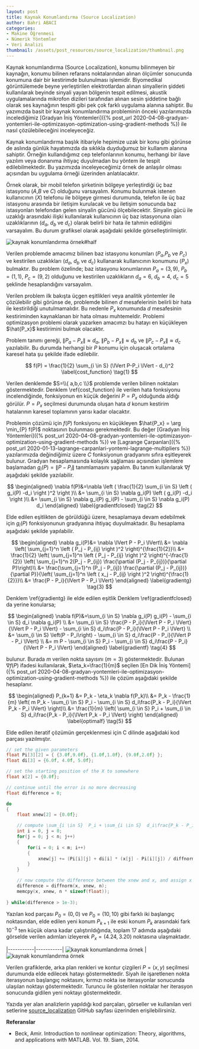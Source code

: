 ```yaml
---
layout: post
title: Kaynak Konumlandırma (Source Localization)
author: Bahri ABACI
categories:
- Makine Öğrenmesi
- Nümerik Yöntemler
- Veri Analizi
thumbnail: /assets/post_resources/source_localization/thumbnail.png
---
```

Kaynak konumlandırma (Source Localization), konumu bilinmeyen bir kaynağın, konumu bilinen refarans noktalarından alınan ölçümler sonucunda konumuna dair bir kestirimde bulunulması işlemidir. Biyomedikal görüntülemede beyne yerleştirilen elektrotlardan alınan sinyallerin şiddeti kullanılarak beyinde sinyali yayan bölgenin tespit edilmesi, akustik uygulamalarında mikrofon dizileri tarafından alınan sesin şiddetine bağlı olarak ses kaynağının tespiti gibi pek çok farklı uygulama alanına sahiptir. Bu yazımızda basit bir kaynak konumlandırma probleminin önceki yazılarımızda incelediğimiz [Gradyan İniş Yöntemleri]({% post_url 2020-04-08-gradyan-yontemleri-ile-optimizasyon-optimization-using-gradient-methods %}) ile nasıl çözülebileceğini inceleyeceğiz.

<!--more-->

Kaynak konumlandırma başlık itibariyle hepimize uzak bir konu gibi görünse de aslında günlük hayatımızda da sıklıkla duyduğumuz bir kullanım alanına sahiptir. Örneğin kullandığımız cep telefonlarının konumu, herhangi bir ilave yazılım veya donanıma ihtiyaç duyulmadan bu yöntem ile tespit edilebilmektedir. Bu yazımızda inceleyeceğimiz örnek de anlaşılır olması açısından bu uygulama örneği üzerinden anlatılacaktır.

Örnek olarak, bir mobil telefon şirketinin bölgeye yerleştirdiği üç baz istasyonu ($A$,$B$ ve $C$) olduğunu varsayalım. Konumu bulunmak istenen kullanıcının ($X$) telefonu ile bölgeye girmesi durumunda, telefon ile üç baz istasyonu arasında bir iletişim kurulacak ve bu iletişim sonucunda baz istasyonları telefondan gelen sinyalin gücünü ölçebilecektir. Sinyalin gücü ile uzaklığı arasındaki ilişki kullanılarak kullanıcının üç baz istasyonuna olan uzaklıklarının ($d_a$, $d_b$ ve $d_c$) olarak belirli bir hata ile tahmin edildiğini varsayalım. Bu durum grafiksel olarak aşağıdaki şekilde görselleştirilmiştir.

![kaynak konumlandırma örnek#half][source_localization_example] 

Verilen problemde amacımız bilinen baz istasyonu konumları ($P_a$,$P_b$ ve $P_c$) ve kestirilen uzaklıkları ($d_a$, $d_b$ ve $d_c$) kullanarak kullanıcının konumunu ($P_x$) bulmaktır. Bu problem özelinde; baz istasyonu konumlarının $P_a=(3,9)$, $P_b=(1,1)$, $P_c=(9,2)$ olduğunu ve kestirilen uzaklıkların $d_a=6$, $d_b=4$, $d_c=5$ şeklinde hesaplandığını varsayalım.

Verilen problem ilk bakışta üçgen eşitlikleri veya analitik yöntemler ile çözülebilir gibi görünse de, problemde bilinen $d$ mesafelerinin belirli bir hata ile kestirildiği unutulmamalıdır. Bu nedenle $P_x$ konumunda $d$ mesafesinin kestiriminden kaynaklanan bir hata olması muhtemeldir. Problemi optimizasyon problemi olarak yazarken amacımzı bu hatayı en küçükleyen $\hat{P_x}$ kestirimini bulmak olacaktır.

Problem tanımı gereği, $\lVert P_a-P_x \lVert \approx d_a$, $\lVert P_b-P_x \lVert \approx d_b$ ve $\lVert P_c-P_x \lVert \approx d_c$ yazılabilir. Bu durumda herhangi bir $P$ konumu için oluşacak ortalama karesel hata şu şekilde ifade edilebilir.

$$
f(P) = \frac{1}{2} \sum_{i \in S} (\lVert P-P_i \lVert - d_i)^2 \label{cost_function} \tag{1}
$$

Verilen denklemde $S=\\{ a,b,c \\}$ problemde verilen bilinen noktaları göstermektedir. Denklem \ref{cost_function} ile verilen hata fonksiyonu incelendiğinde, fonksiyonun en küçük değerini $P=P_x$ olduğunda aldığı görülür. $P=P_x$ seçilmesi durumunda oluşan hata $d$ konum kestirim hatalarının karesel toplamının yarısı kadar olacaktır.

Problemin çözümü için $f(P)$ fonksiyonu en küçükleyen $\hat{P_x} = \arg \min_{P} f(P)$ noktasının bulunması gerekmektedir. Bu değer [Gradyan İniş Yöntemleri]({% post_url 2020-04-08-gradyan-yontemleri-ile-optimizasyon-optimization-using-gradient-methods %}) ve [Lagrange Çarpanları]({% post_url 2020-01-13-lagrange-carpanlari-yontemi-lagrange-multipliers %}) yazılarımızda değindiğimiz üzere $C$ fonksiyonun gradyanını sıfıra eşitleyerek bulunur. Gradyan hesaplamasında kolaylık sağlaması açısından işlemlere başlamadan $g_i(P) = \lVert P-P_i \lVert$ tanımlamasını yapalım. Bu tanım kullanılarak $\nabla f$ aşağıdaki şekilde yazılabilir.

$$
\begin{aligned}
    \nabla f(P)&=\nabla \left ( \frac{1}{2} \sum_{i \in S} \left ( g_i(P) -d_i \right )^2 \right )\\
    &= \sum_{i \in S} \nabla g_i(P) \left ( g_i(P) -d_i \right )\\
    &= \sum_{i \in S} \nabla g_i(P) g_i(P) - \sum_{i \in S}  \nabla g_i(P) d_i
\end{aligned}
\label{gradientfclosed} \tag{2}
$$

Elde edilen eşitlikten de görüldüğü üzere, hesaplamaya devam edebilmek için $g_i(P)$ fonksiyonunun gradyanına ihtiyaç duyulmaktadır. Bu hesaplama aşağıdaki şekilde yapılabilir.

$$
\begin{aligned}
    \nabla g_i(P)&= \nabla \lVert P - P_i \lVert\\
    &= \nabla \left( \sum_{j=1}^n \left ( P_j - P_{ij} \right )^2 \right)^{\frac{1}{2}}\\
    &= \frac{1}{2} \left( \sum_{j=1}^n \left ( P_j - P_{ij} \right )^2 \right)^{-\frac{1}{2}} \left( \sum_{j=1}^n 2(P_j - P_{ij}) \frac{\partial (P_j - P_{ij})}{\partial P}\right)\\
    &= \frac{\sum_{j=1}^n (P_j - P_{ij}) \frac{\partial (P_j - P_{ij})}{\partial P}}{\left( \sum_{j=1}^n \left ( x_j - P_{ij} \right )^2 \right)^{\frac{1}{2}}}\\
    &= \frac{P - P_i}{\lVert P - P_i \lVert}
\end{aligned}
\label{gradientg} \tag{3}
$$

Denklem \ref{gradientg} ile elde edilen eşitlik Denklem \ref{gradientfclosed} da yerine konularsa;

$$
\begin{aligned}
    \nabla f(P)&=\sum_{i \in S} \nabla g_i(P) g_i(P) - \sum_{i \in S}  d_i \nabla g_i(P) \\
    &= \sum_{i \in S} \frac{P - P_i}{\lVert P - P_i \lVert} {\lVert P - P_i \lVert} - \sum_{i \in S}  d_i\frac{P - P_i}{\lVert P - P_i \lVert} \\
    &= \sum_{i \in S} \left(P - P_i\right) - \sum_{i \in S}  d_i\frac{P - P_i}{\lVert P - P_i \lVert} \\
    &= m P - \sum_{i \in S}  P_i - \sum_{i \in S}  d_i\frac{P - P_i}{\lVert P - P_i \lVert} 
\end{aligned}
\label{gradientf} \tag{4}
$$

bulunur. Burada $m$ verilen nokta sayısını ($m=3$) göstermektedir. Bulunan $\nabla f(P)$ ifadesi kullanılarak, $\eta_k=\frac{1}{m}$ seçilen [En Dik İniş Yöntemi]({% post_url 2020-04-08-gradyan-yontemleri-ile-optimizasyon-optimization-using-gradient-methods %}) ile çözüm aşağıdaki şekilde hesaplanır.

$$
\begin{aligned}
P_{k+1} &= P_k - \eta_k \nabla f(P_k)\\
&= P_k - \frac{1}{m} \left(  m P_k - \sum_{i \in S}  P_i - \sum_{i \in S}  d_i\frac{P_k - P_i}{\lVert P_k - P_i \lVert} \right)\\
&= \frac{1}{m} \left( \sum_{i \in S}  P_i + \sum_{i \in S}  d_i\frac{P_k - P_i}{\lVert P_k - P_i \lVert} \right)
\end{aligned}
\label{optimalf} \tag{5}
$$

Elde edilen iteratif çözümün gerçeklenmesi için C dilinde aşağıdaki kod parçası yazılmıştır.

```c
// set the given parameters
float Pi[3][2] = { {3.0f,9.0f}, {1.0f,1.0f}, {9.0f,2.0f} };
float di[3] = {6.0f, 4.0f, 5.0f};

// set the starting position of the X to somewhere
float x[2] = {0.0f};

// continue until the error is no more decreasing
float difference = 0;

do
{
    float xnew[2] = {0.0f};

    // compute \sum_{i \in S}  P_i + \sum_{i \in S}  d_i\frac{P_k - P_i}{\lVert P_k - P_i \lVert}
    int i = 0, j = 0;
    for(j = 0; j < n; j++)
    {
        for(i = 0; i < m; i++)
        {
            xnew[j] += (Pi[i][j] + di[i] * (x[j] - Pi[i][j]) / diffnorm(x, Pi[i], n)) / m;
        }
    }

    // now compute the difference between the xnew and x, and assign x = xn
    difference = diffnorm(x, xnew, n);
    memcpy(x, xnew, n * sizeof(float));
    
} while(difference > 1e-3);
```
Yazılan kod parçası $P_0=(0,0)$ ve $P_0=(10,10)$ gibi farklı iki başlangıç noktasından, elde edilen yeni konum $P_{k+1}$ ile eski konum $P_k$ arasındaki fark $10^{-3}$ ten küçük olana kadar çalıştırıldığında, toplam $17$ adımda aşağıdaki görselde verilen adımları izleyerek $P_x=(4.24, 3.20)$ noktasına ulaşmaktadır.

|-----------|-----------|
![kaynak konumlandırma örnek][source_localization_solution1] | ![kaynak konumlandırma örnek][source_localization_solution2]

Verilen grafiklerde, arka plan renkleri ve kontur çizgileri $P=(x,y)$ seçilmesi durumunda elde edilecek hatayı göstermektedir. Siyah ile işaretlenen nokta iterasyonun başlangıç noktasını, kırmızı nokta ise iterasyonlar sonucunda ulaşılan noktayı göstermektedir. Turuncu ile gösterilen noktalar her iterasyon sonucunda gidilen yeni noktayı göstermektedir.

Yazıda yer alan analizlerin yapıldığı kod parçaları, görseller ve kullanılan veri setlerine [source_localization](https://github.com/cescript/source_localization) GitHub sayfası üzerinden erişilebilirsiniz.

**Referanslar**
* Beck, Amir. Introduction to nonlinear optimization: Theory, algorithms, and applications with MATLAB. Vol. 19. Siam, 2014.

[RESOURCES]: # (List of the resources used by the blog post)
[source_localization_example]: /assets/post_resources/source_localization/source_localization_example.svg
[source_localization_solution1]: /assets/post_resources/source_localization/source_localization_solution1.png
[source_localization_solution2]: /assets/post_resources/source_localization/source_localization_solution2.png